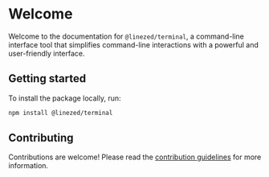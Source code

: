 # Welcome

Welcome to the documentation for `@linezed/terminal`, a command-line interface tool that simplifies command-line interactions with a powerful and user-friendly interface.

## Getting started

To install the package locally, run:

```bash
npm install @linezed/terminal
```

## Contributing

Contributions are welcome! Please read the [contribution guidelines](https://github.com/linezed/terminal/CONTRIBUTING.md) for more information.